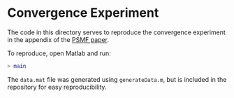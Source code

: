 # Convergence Experiment

The code in this directory serves to reproduce the convergence experiment in 
the appendix of the [PSMF paper](https://arxiv.org/abs/1910.03906).

To reproduce, open Matlab and run:

```matlab
> main
```

The ``data.mat`` file was generated using ``generateData.m``, but is included 
in the repository for easy reproducibility.
